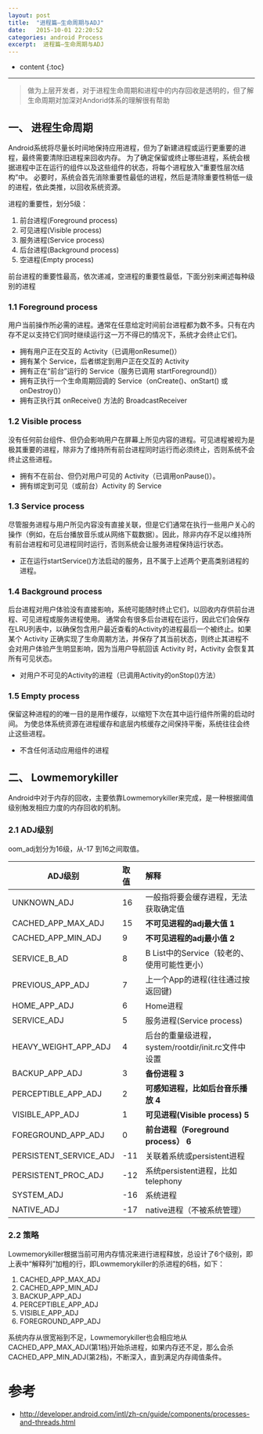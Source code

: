 ```yaml
---
layout: post
title:  "进程篇—生命周期与ADJ"
date:   2015-10-01 22:20:52
categories: android Process
excerpt:  进程篇—生命周期与ADJ
---
```


* content
{:toc}


---

> 做为上层开发者，对于进程生命周期和进程中的内存回收是透明的，但了解生命周期对加深对Andorid体系的理解很有帮助

## 一、 进程生命周期

Android系统将尽量长时间地保持应用进程，但为了新建进程或运行更重要的进程，最终需要清除旧进程来回收内存。 为了确定保留或终止哪些进程，系统会根据进程中正在运行的组件以及这些组件的状态，将每个进程放入“重要性层次结构”中。 必要时，系统会首先消除重要性最低的进程，然后是清除重要性稍低一级的进程，依此类推，以回收系统资源。

进程的重要性，划分5级：

1. 前台进程(Foreground process)
2. 可见进程(Visible process)
3. 服务进程(Service process) 
4. 后台进程(Background process)
5. 空进程(Empty process)

前台进程的重要性最高，依次递减，空进程的重要性最低，下面分别来阐述每种级别的进程

### 1.1 Foreground process

用户当前操作所必需的进程。通常在任意给定时间前台进程都为数不多。只有在内存不足以支持它们同时继续运行这一万不得已的情况下，系统才会终止它们。
 
- 拥有用户正在交互的 Activity（已调用onResume()）
- 拥有某个 Service，后者绑定到用户正在交互的 Activity
- 拥有正在“前台”运行的 Service（服务已调用 startForeground()）
- 拥有正执行一个生命周期回调的 Service（onCreate()、onStart() 或 onDestroy()）
- 拥有正执行其 onReceive() 方法的 BroadcastReceiver

### 1.2 Visible process  

没有任何前台组件、但仍会影响用户在屏幕上所见内容的进程。可见进程被视为是极其重要的进程，除非为了维持所有前台进程同时运行而必须终止，否则系统不会终止这些进程。
	
- 拥有不在前台、但仍对用户可见的 Activity（已调用onPause()）。
- 拥有绑定到可见（或前台）Activity 的 Service  
  
### 1.3 Service process 

尽管服务进程与用户所见内容没有直接关联，但是它们通常在执行一些用户关心的操作（例如，在后台播放音乐或从网络下载数据）。因此，除非内存不足以维持所有前台进程和可见进程同时运行，否则系统会让服务进程保持运行状态。

- 正在运行startService()方法启动的服务，且不属于上述两个更高类别进程的进程。

### 1.4 Background process  

后台进程对用户体验没有直接影响，系统可能随时终止它们，以回收内存供前台进程、可见进程或服务进程使用。 通常会有很多后台进程在运行，因此它们会保存在LRU列表中，以确保包含用户最近查看的Activity的进程最后一个被终止。如果某个 Activity 正确实现了生命周期方法，并保存了其当前状态，则终止其进程不会对用户体验产生明显影响，因为当用户导航回该 Activity 时，Activity 会恢复其所有可见状态。

- 对用户不可见的Activity的进程（已调用Activity的onStop()方法）

### 1.5 Empty process 

保留这种进程的的唯一目的是用作缓存，以缩短下次在其中运行组件所需的启动时间。 为使总体系统资源在进程缓存和底层内核缓存之间保持平衡，系统往往会终止这些进程。

- 不含任何活动应用组件的进程


## 二、 Lowmemorykiller

Android中对于内存的回收，主要依靠Lowmemorykiller来完成，是一种根据阈值级别触发相应力度的内存回收的机制。

### 2.1 ADJ级别

oom_adj划分为16级，从-17 到16之间取值。

| ADJ级别   | 取值|解释|
| --------   | :-----  | :-----  |
|UNKNOWN_ADJ|16|一般指将要会缓存进程，无法获取确定值
|CACHED_APP_MAX_ADJ|15|**不可见进程的adj最大值 1**
|CACHED_APP_MIN_ADJ|9|**不可见进程的adj最小值 2**
|SERVICE_B_AD| 8| B List中的Service（较老的、使用可能性更小）
|PREVIOUS_APP_ADJ| 7|上一个App的进程(往往通过按返回键)
|HOME_APP_ADJ | 6|Home进程
|SERVICE_ADJ | 5|服务进程(Service process)
|HEAVY_WEIGHT_APP_ADJ | 4|后台的重量级进程，system/rootdir/init.rc文件中设置
|BACKUP_APP_ADJ | 3|**备份进程 3**
|PERCEPTIBLE_APP_ADJ | 2|**可感知进程，比如后台音乐播放  4**
|VISIBLE_APP_ADJ | 1|**可见进程(Visible process) 5** 
|FOREGROUND_APP_ADJ | 0|**前台进程（Foreground process） 6**
|PERSISTENT_SERVICE_ADJ | -11|关联着系统或persistent进程
|PERSISTENT_PROC_ADJ | -12|系统persistent进程，比如telephony
|SYSTEM_ADJ |-16|系统进程
|NATIVE_ADJ | -17|native进程（不被系统管理）


### 2.2 策略

Lowmemorykiller根据当前可用内存情况来进行进程释放，总设计了6个级别，即上表中“解释列”加粗的行，即Lowmemorykiller的杀进程的6档，如下：

1. CACHED_APP_MAX_ADJ
2. CACHED_APP_MIN_ADJ
3. BACKUP_APP_ADJ
4. PERCEPTIBLE_APP_ADJ
5. VISIBLE_APP_ADJ
6. FOREGROUND_APP_ADJ

系统内存从很宽裕到不足，Lowmemorykiller也会相应地从CACHED_APP_MAX_ADJ(第1档)开始杀进程，如果内存还不足，那么会杀CACHED_APP_MIN_ADJ(第2档)，不断深入，直到满足内存阈值条件。

# 参考

- <http://developer.android.com/intl/zh-cn/guide/components/processes-and-threads.html>